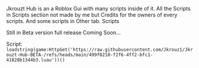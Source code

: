 Jkrouzt Hub is an a Roblox Gui with many scripts inside of it.
All the Scripts in Scripts section not made by me but Credits for the owners of every scripts. And some scripts in Other tab. Scripts

Still in Beta version full release Coming Soon...

Script:
`loadstring(game:HttpGet('https://raw.githubusercontent.com/Jkrouz1/Jkrouzt-Hub-BETA-/refs/heads/main/499f0210-f2f6-4ff2-bfc1-41828b1344b3.luau'))()`
